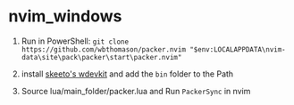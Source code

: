 # nvim_windows
1. Run in PowerShell:
`git clone https://github.com/wbthomason/packer.nvim "$env:LOCALAPPDATA\nvim-data\site\pack\packer\start\packer.nvim"`

2. install [skeeto's wdevkit](https://github.com/skeeto/w64devkit) and add the `bin` folder to the Path

3. Source lua/main_folder/packer.lua and Run `PackerSync` in nvim
